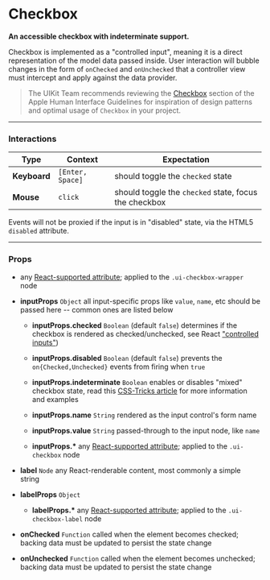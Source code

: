 # Checkbox

__An accessible checkbox with indeterminate support.__

Checkbox is implemented as a "controlled input", meaning it is a direct representation of the model data passed inside. User interaction will bubble changes in the form of `onChecked` and `onUnchecked` that a controller view must intercept and apply against the data provider.

> The UIKit Team recommends reviewing the [Checkbox](https://developer.apple.com/library/mac/documentation/UserExperience/Conceptual/OSXHIGuidelines/ControlsButtons.html#//apple_ref/doc/uid/20000957-CH48-SW9) section of the Apple Human Interface Guidelines for inspiration of design patterns and optimal usage of `Checkbox` in your project.

---

### Interactions

Type | Context | Expectation
---- | ------- | -----------
__Keyboard__ | `[Enter, Space]` | should toggle the `checked` state
__Mouse__ | `click` | should toggle the `checked` state, focus the checkbox

Events will not be proxied if the input is in "disabled" state, via the HTML5 `disabled` attribute.

---

### Props

- any [React-supported attribute](https://facebook.github.io/react/docs/tags-and-attributes.html#html-attributes); applied to the `.ui-checkbox-wrapper` node

- __inputProps__ `Object`
    all input-specific props like `value`, `name`, etc should be passed here -- common ones are listed below

    - __inputProps.checked__ `Boolean`
      (default `false`) determines if the checkbox is rendered as checked/unchecked, see React ["controlled inputs"](https://facebook.github.io/react/docs/forms.html#controlled-components))

    - __inputProps.disabled__ `Boolean`
      (default `false`) prevents the `on{Checked,Unchecked}` events from firing when `true`

    - __inputProps.indeterminate__ `Boolean`
      enables or disables "mixed" checkbox state, read this [CSS-Tricks article](https://css-tricks.com/indeterminate-checkboxes/)  for more information and examples

    - __inputProps.name__ `String`
      rendered as the input control's form name

    - __inputProps.value__ `String`
      passed-through to the input node, like `name`

    - __inputProps.*__
      any [React-supported attribute](https://facebook.github.io/react/docs/tags-and-attributes.html#html-attributes); applied to the `.ui-checkbox` node

- __label__ `Node`
  any React-renderable content, most commonly a simple string

- __labelProps__ `Object`
    - __labelProps.*__
      any [React-supported attribute](https://facebook.github.io/react/docs/tags-and-attributes.html#html-attributes); applied to the `.ui-checkbox-label` node

- __onChecked__ `Function`
  called when the element becomes checked; backing data must be updated to persist the state change

- __onUnchecked__ `Function`
  called when the element becomes unchecked; backing data must be updated to persist the state change
